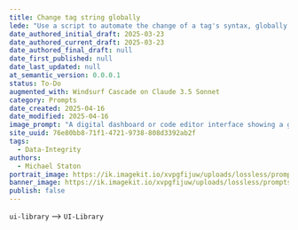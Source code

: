 ```yaml
---
title: Change tag string globally
lede: "Use a script to automate the change of a tag's syntax, globally across all content."
date_authored_initial_draft: 2025-03-23
date_authored_current_draft: 2025-03-23
date_authored_final_draft: null
date_first_published: null
date_last_updated: null
at_semantic_version: 0.0.0.1
status: To-Do
augmented_with: Windsurf Cascade on Claude 3.5 Sonnet
category: Prompts
date_created: 2025-04-16
date_modified: 2025-04-16
image_prompt: "A digital dashboard or code editor interface showing a global search and replace operation, with highlighted tag strings being updated across multiple files. The scene conveys automation, precision, and data integrity, with visual cues like checkmarks, code snippets, and a unified UI palette."
site_uuid: 76e80bb8-71f1-4721-9738-808d3392ab2f
tags: 
  - Data-Integrity
authors:
  - Michael Staton
portrait_image: https://ik.imagekit.io/xvpgfijuw/uploads/lossless/prompts/data-integrity/2025-05-04_portrait_image_Change-Tag-String-Globally_e07d6859-346b-47d5-9034-7445622dddbc_QN4dsZG21.webp
banner_image: https://ik.imagekit.io/xvpgfijuw/uploads/lossless/prompts/data-integrity/2025-05-04_banner_image_Change-Tag-String-Globally_c3022f9b-82b3-417e-824f-e3269fda84ad_Bhq_5pmhk.webp
publish: false
---
```

`ui-library` --> `UI-Library`
